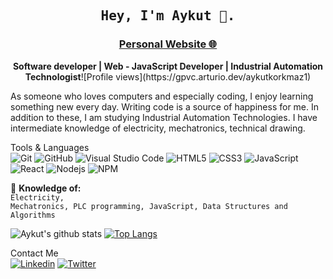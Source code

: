 <h2 align='center'><samp><strong>Hey, I'm Aykut 👋.</strong></samp></h2>
<h3 align='center'><strong><a href="http://aykut.codes" target="_blank">Personal Website 🌐</a></strong></h3>
<p align='center'><strong>Software developer | Web - JavaScript Developer | Industrial Automation Technologist</strong>![Profile views](https://gpvc.arturio.dev/aykutkorkmaz1)</p>

As someone who loves computers and especially coding, I enjoy learning something new every day. Writing code is a source of happiness for me. In addition to these, I am studying Industrial Automation Technologies. I have intermediate knowledge of electricity, mechatronics, technical drawing.


Tools & Languages <br>
![Git](https://img.shields.io/badge/-Git-000000?style=flat&logo=git&logoColor=F05032&labelColor=ffffff)
![GitHub](https://img.shields.io/badge/-GitHub-000000?style=flat&logo=github&logoColor=000000&labelColor=ffffff)
![Visual Studio Code](https://img.shields.io/badge/-VSCode-000000?style=flat&logo=visual-studio-code&labelColor=007ACC)
![HTML5](https://img.shields.io/badge/-HTML5-000000?style=flat&logo=html5&logoColor=ffffff&labelColor=E34F26)
![CSS3](https://img.shields.io/badge/-CSS3-000000?style=flat&logo=css3&logoColor=ffffff&labelColor=1572B6) 
![JavaScript](https://img.shields.io/badge/-JavaScript-000000?style=flat&logo=javascript)
![React](https://img.shields.io/badge/-React-000000?style=flat&logo=react)
![Nodejs](https://img.shields.io/badge/-Nodejs-000000?style=flat&logo=Node.js)
![NPM](https://img.shields.io/badge/-npm-000000?style=flat&logo=npm&labelColor=ffffff)

🤔 **Knowledge of:**<br>
<code>Electricity, Mechatronics, PLC programming, JavaScript, Data Structures and Algorithms</code>

![Aykut's github stats](https://github-readme-stats.vercel.app/api?username=aykutkorkmaz1&theme=chartreuse-dark&show_icons=true)
[![Top Langs](https://github-readme-stats.vercel.app/api/top-langs/?username=aykutkorkmaz1&layout=compact&theme=chartreuse-dark&show_icons=true)](https://github.com/anuraghazra/github-readme-stats)

Contact Me <br>
[![Linkedin](https://img.shields.io/badge/LinkedIn-Aykut%20Korkmaz-blue?logo=Linkedin&logoColor=blue&labelColor=black)](https://www.linkedin.com/in/aykutkorkmazx/)
[![Twitter](https://img.shields.io/badge/Twitter-Aykut%20Korkmaz-blue?logo=Twitter&logoColor=blue&labelColor=black)](https://twitter.com/AykutKorkmazX)